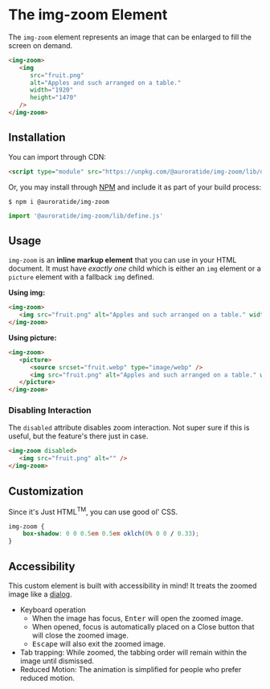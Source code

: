 # The img-zoom Element

<p hidden><strong><a href="https://components.auroratide.com/img-zoom">View this page with live demos!</a></strong></p>

The `img-zoom` element represents an image that can be enlarged to fill the screen on demand.

<!--DEMO
<wc-demo id="main-demo">
   <img-zoom style="width: 50%">
      <img src="./fruit.png" alt="Apples and such arranged on a table." width="1920" height="1470" />
   </img-zoom>
</wc-demo>
/DEMO-->

```html
<img-zoom>
   <img
      src="fruit.png"
      alt="Apples and such arranged on a table."
      width="1920"
      height="1470"
   />
</img-zoom>
```

## Installation

You can import through CDN:

```html
<script type="module" src="https://unpkg.com/@auroratide/img-zoom/lib/define.js"></script>
```

Or, you may install through [NPM](https://www.npmjs.com/package/@auroratide/img-zoom) and include it as part of your build process:

```
$ npm i @auroratide/img-zoom
```

```javascript
import '@auroratide/img-zoom/lib/define.js'
```

## Usage

`img-zoom` is an **inline markup element** that you can use in your HTML document. It must have _exactly one_ child which is either an `img` element or a `picture` element with a fallback `img` defined.

**Using img:**

```html
<img-zoom>
   <img src="fruit.png" alt="Apples and such arranged on a table." width="1920" height="1470" />
</img-zoom>
```

**Using picture:**

```html
<img-zoom>
   <picture>
      <source srcset="fruit.webp" type="image/webp" />
      <img src="fruit.png" alt="Apples and such arranged on a table." width="1920" height="1470" />
   </picture>
</img-zoom>
```

<!--DEMO
<wc-demo id="picture-demo">
   <p>This demo uses the <code>picture</code> element.</p>
   <img-zoom style="width: 50%;">
      <picture>
         <source srcset="./fruit.webp" type="image/webp" />
         <img src="./fruit.png" alt="Apples and such arranged on a table." width="1920" height="1470" />
      </picture>
   </img-zoom>
</wc-demo>
/DEMO-->

### Disabling Interaction

The `disabled` attribute disables zoom interaction. Not super sure if this is useful, but the feature's there just in case.

```html
<img-zoom disabled>
   <img src="fruit.png" alt="" />
</img-zoom>
```

## Customization

Since it's Just HTML<sup>TM</sup>, you can use good ol' CSS.

```css
img-zoom {
	box-shadow: 0 0 0.5em 0.5em oklch(0% 0 0 / 0.33);
}
```

## Accessibility

This custom element is built with accessibility in mind! It treats the zoomed image like a [dialog](https://www.w3.org/WAI/ARIA/apg/patterns/dialog-modal/).

* Keyboard operation
   * When the image has focus, <kbd>Enter</kbd> will open the zoomed image.
   * When opened, focus is automatically placed on a Close button that will close the zoomed image.
   * <kbd>Escape</kbd> will also exit the zoomed image.
* Tab trapping: While zoomed, the tabbing order will remain within the image until dismissed.
* Reduced Motion: The animation is simplified for people who prefer reduced motion.
